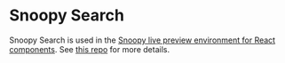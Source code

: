 # Snoopy Search

Snoopy Search is used in the [Snoopy live preview environment for React
components](https://github.com/prodo-ai/snoopy). See [this
repo](https://github.com/prodo-ai/snoopy) for more details.
